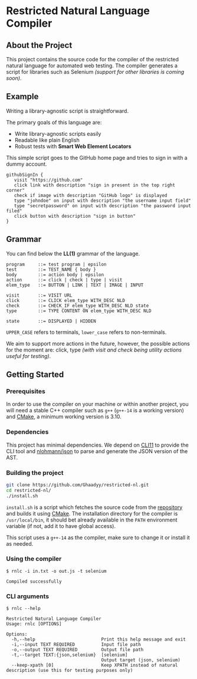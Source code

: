# Restricted Natural Language Compiler

## About the Project

This project contains the source code for the compiler of the restricted natural language for automated web testing.
The compiler generates a script for libraries such as Selenium _(support for other libraries is coming soon)_.

## Example

Writing a library-agnostic script is straightforward.

The primary goals of this language are:

- Write library-agnostic scripts easily
- Readable like plain English
- Robust tests with **Smart Web Element Locators**

This simple script goes to the GitHub home page and tries to sign in with a dummy account.

```
githubSignIn {
   visit "https://github.com"
   click link with description "sign in present in the top right corner"
   check if image with description "GitHub logo" is displayed
   type "johndoe" on input with description "the username input field"
   type "secretpassword" on input with description "the password input filed"
   click button with description "sign in button"
}
```

## Grammar

You can find below the **LL(1)** grammar of the language.

```
program     ::= test program | epsilon
test        ::= TEST_NAME { body }
body        ::= action body | epsilon
action      ::= click | check | type | visit
elem_type   ::= BUTTON | LINK | TEXT | IMAGE | INPUT

visit       ::= VISIT URL
click       ::= CLICK elem_type WITH_DESC NLD
check       ::= CHECK_IF elem_type WITH_DESC NLD state
type        ::= TYPE CONTENT ON elem_type WITH_DESC NLD

state       ::= DISPLAYED | HIDDEN
```

`UPPER_CASE` refers to terminals, `lower_case` refers to non-terminals.

We aim to support more actions in the future, however, the possible actions for the moment are: click, type _(with visit and check being utility actions useful for testing)_.

## Getting Started

### Prerequisites

In order to use the compiler on your machine or within another project, you will need a stable C++ compiler such as `g++` (`g++-14` is a working version) and [CMake](https://cmake.org), a minimum working version is 3.10.

### Dependencies

This project has minimal dependencies. We depend on [CLI11](https://github.com/CLIUtils/CLI11) to provide the CLI tool and [nlohmann/json](https://github.com/nlohmann/json) to parse and generate the JSON version of the AST.

### Building the project

```bash
git clone https://github.com/Ghaadyy/restricted-nl.git
cd restricted-nl/
./install.sh
```

`install.sh` is a script which fetches the source code from the [repository](https://github.com/Ghaadyy/restricted-nl) and builds it using [CMake](https://cmake.org).
The installation directory for the compiler is `/usr/local/bin`, it should bet already available in the `PATH` environment variable (if not, add it to have global access).

This script uses a `g++-14` as the compiler, make sure to change it or install it as needed.

### Using the compiler

```
$ rnlc -i in.txt -o out.js -t selenium

Compiled successfully
```

### CLI arguments

```
$ rnlc --help

Restricted Natural Language Compiler
Usage: rnlc [OPTIONS]

Options:
  -h,--help                         Print this help message and exit
  -i,--input TEXT REQUIRED          Input file path
  -o,--output TEXT REQUIRED         Output file path
  -t,--target TEXT:{json,selenium}  [selenium] 
                                    Output target (json, selenium)
  --keep-xpath [0]                  Keep XPATH instead of natural description (use this for testing purposes only)
```